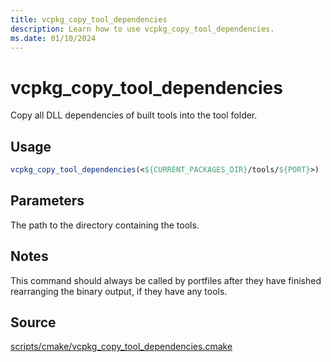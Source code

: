 ```yaml
---
title: vcpkg_copy_tool_dependencies
description: Learn how to use vcpkg_copy_tool_dependencies.
ms.date: 01/10/2024
---
```

# vcpkg_copy_tool_dependencies

Copy all DLL dependencies of built tools into the tool folder.

## Usage

```cmake
vcpkg_copy_tool_dependencies(<${CURRENT_PACKAGES_DIR}/tools/${PORT}>)
```

## Parameters

The path to the directory containing the tools.

## Notes

This command should always be called by portfiles after they have finished rearranging the binary output, if they have any tools.

## Source

[scripts/cmake/vcpkg\_copy\_tool\_dependencies.cmake](https://github.com/Microsoft/vcpkg/blob/master/scripts/cmake/vcpkg_copy_tool_dependencies.cmake)
